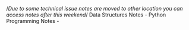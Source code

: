 /*Due to some technical issue notes are moved to other location you can access notes after this weekend*/
Data Structures Notes - 
Python Programming Notes - 
